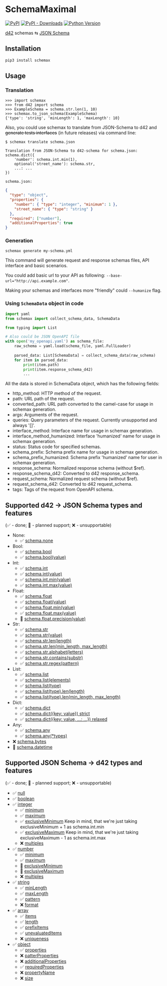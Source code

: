 # SchemaMaximal

[![PyPI](https://img.shields.io/pypi/v/schemax.svg?style=flat-square)](https://pypi.python.org/pypi/schemax/)
[![PyPI - Downloads](https://img.shields.io/pypi/dm/schemax?style=flat-square)](https://pypi.python.org/pypi/schemax/)
[![Python Version](https://img.shields.io/pypi/pyversions/schemax.svg?style=flat-square)](https://pypi.python.org/pypi/schemax/)

[d42](https://d42.sh/) schemas ⇆ [JSON Schema](https://json-schema.org/)

## Installation

```sh
pip3 install schemax
```

## Usage

### Translation
```pycon
>>> import schemax
>>> from d42 import schema
>>> ExampleSchema = schema.str.len(1, 10)
>>> schemax.to_json_schema(ExampleSchema)
{'type': 'string', 'minLength': 1, 'maxLength': 10}
```

Also, you could use schemax to translate from JSON-Schema to d42 and ~~generate tests interfaces~~ (in future releases) via command line:
```shell
$ schemax translate schema.json
```
```
Translation from JSON-Schema to d42-schema for schema.json:
schema.dict({
    'number': schema.int.min(1),
    optional('street_name'): schema.str,
    ...: ...
})
```
`schema.json:`
```json
{
  "type": "object",
  "properties": {
    "number": { "type": "integer", "minimum": 1 },
    "street_name": { "type": "string" }
  },
  "required": ["number"],
  "additionalProperties": true
}
```

### Generation
```shell
schemax generate my-schema.yml
```
This command will generate request and response schemas files, API interface and basic scenarios.

You could add basic url to your API as following: `--base-url="http://api.example.com"`.

Making your schemas and interfaces more "friendly" could `--humanize` flag.

### Using `SchemaData` object in code
```python
import yaml
from schemax import collect_schema_data, SchemaData 

from typing import List

# Also could be JSON OpenAPI file
with open('my_openapi.yaml') as schema_file:
    raw_schema = yaml.load(schema_file, yaml.FullLoader)
    
    parsed_data: List[SchemaData] = collect_schema_data(raw_schema)
    for item in parsed_data:
        print(item.path)
        print(item.response_schema_d42)
        ...
```
All the data is stored in SchemaData object, which has the following fields:
* http_method: HTTP method of the request.
* path: URL path of the request.
* converted_path: URL path converted to the camel-case for usage in schemax generation.
* args: Arguments of the request.
* queries: Query parameters of the request. Currently unsupported and always '[]'.
* interface_method: Interface name for usage in schemax generation.
* interface_method_humanized: Interface 'humanized' name for usage in schemax generation.
* status: Status code for specified schemas.
* schema_prefix: Schema prefix name for usage in schemax generation.
* schema_prefix_humanized: Schema prefix 'humanized' name for user in schemax generation.
* response_schema: Normalized response schema (without $ref).
* response_schema_d42: Converted to d42 response_schema.
* request_schema: Normalized request schema (without $ref).
* request_schema_d42: Converted to d42 request_schema.
* tags: Tags of the request from OpenAPI schema.

## Supported d42 -> JSON Schema types and features

(✅ - done; 🔧 - planned support; ❌ - unsupportable)

* None:
    * ✅ [schema.none](https://d42.sh/docs/types/scalar-types#none)
* Bool:
    * ✅ [schema.bool](https://d42.sh/docs/types/scalar-types#bool)
    * ✅ [schema.bool(value)](https://d42.sh/docs/types/scalar-types#schemaboolvalue)
* Int:
    * ✅ [schema.int](https://d42.sh/docs/types/scalar-types#schemaint)
    * ✅ [schema.int(value)](https://d42.sh/docs/types/scalar-types#schemaintvalue)
    * ✅ [schema.int.min(value)](https://d42.sh/docs/types/scalar-types#schemaintminvalue)
    * ✅ [schema.int.max(value)](https://d42.sh/docs/types/scalar-types#schemaintmaxvalue)
* Float:
    * ✅ [schema.float](https://d42.sh/docs/types/scalar-types#schemafloat)
    * ✅ [schema.float(value)](https://d42.sh/docs/types/scalar-types#schemafloatvalue)
    * ✅ [schema.float.min(value)](https://d42.sh/docs/types/scalar-types#schemafloatminvalue)
    * ✅ [schema.float.max(value)](https://d42.sh/docs/types/scalar-types#schemafloatmaxvalue)
    * 🔧 [schema.float.precision(value)](https://d42.sh/docs/types/scalar-types#schemafloatprecisionvalue)
* Str:
    * ✅ [schema.str](https://d42.sh/docs/types/scalar-types#schemastr)
    * ✅ [schema.str(value)](https://d42.sh/docs/types/scalar-types#schemastr)
    * ✅ [schema.str.len(length)](https://d42.sh/docs/types/scalar-types#schemastrlenlength)
    * ✅ [schema.str.len(min_length, max_length)](https://d42.sh/docs/types/scalar-types#schemastrlenmin_length-max_length)
    * ✅ [schema.str.alphabet(letters)](https://d42.sh/docs/types/scalar-types#schemastralphabetletters)
    * ✅ [schema.str.contains(substr)](https://d42.sh/docs/types/scalar-types#schemastrcontainssubstr)
    * ✅ [schema.str.regex(pattern)](https://d42.sh/docs/types/scalar-types#schemastrregexpattern)
* List:
    * ✅ [schema.list](https://d42.sh/docs/types/container-types/list#schemalist)
    * ✅ [schema.list(elements)](https://d42.sh/docs/types/container-types/list#schemalistelements)
    * ✅ [schema.list(type)](https://d42.sh/docs/types/container-types/list#schemalisttype)
    * ✅ [schema.list(type).len(length)](https://d42.sh/docs/types/container-types/list)
    * ✅ [schema.list(type).len(min_length, max_length)](https://d42.sh/docs/types/container-types/list)
* Dict:
    * ✅ [schema.dict](https://d42.sh/docs/types/container-types/dict#schemadict)
    * ✅ [schema.dict({key: value}) strict](https://d42.sh/docs/types/container-types/dict#schemadictkeys)
    * ✅ [schema.dict({key: value, ...: ...}) relaxed](https://d42.sh/docs/types/container-types/dict#schemadictkeys)
* Any:
    * ✅ [schema.any](https://d42.sh/docs/types/container-types/any#schemaany)
    * ✅ [schema.any(*types)](https://d42.sh/docs/types/container-types/any#schemaanytypes)
* ❌ [schema.bytes](https://d42.sh/docs/types/scalar-types#bytes)
* 🔧 [schema.datetime](https://d42.sh/docs/types/scalar-types#datetime)

## Supported JSON Schema -> d42 types and features

(✅ - done; 🔧 - planned support; ❌ - unsupportable)

* ✅ [null](http://json-schema.org/understanding-json-schema/reference/null.html)
* ✅ [boolean](http://json-schema.org/understanding-json-schema/reference/boolean.html)
* ✅ [integer](http://json-schema.org/understanding-json-schema/reference/numeric.html#integer)
    * ✅ [minimum](http://json-schema.org/understanding-json-schema/reference/numeric.html#range)
    * ✅ [maximum](http://json-schema.org/understanding-json-schema/reference/numeric.html#range)
    * ✅ [exclusiveMinimum](http://json-schema.org/understanding-json-schema/reference/numeric.html#range) 
  Keep in mind, that we're just taking exclusiveMinimum + 1 as schema.int.min 
    * ✅ [exclusiveMaximum](http://json-schema.org/understanding-json-schema/reference/numeric.html#range)
  Keep in mind, that we're just taking exclusiveMaximum - 1 as schema.int.max
    * ❌ [multiples](http://json-schema.org/understanding-json-schema/reference/numeric.html?highlight=multipleof#multiples)
* ✅ [number](http://json-schema.org/understanding-json-schema/reference/numeric.html#number)
    * ✅ [minimum](http://json-schema.org/understanding-json-schema/reference/numeric.html#range)
    * ✅ [maximum](http://json-schema.org/understanding-json-schema/reference/numeric.html#range)
    * 🔧 [exclusiveMinimum](http://json-schema.org/understanding-json-schema/reference/numeric.html#range)
    * 🔧 [exclusiveMaximum](http://json-schema.org/understanding-json-schema/reference/numeric.html#range)
    * ❌ [multiples](http://json-schema.org/understanding-json-schema/reference/numeric.html?highlight=multipleof#multiples)
* ✅ [string](http://json-schema.org/understanding-json-schema/reference/string.html)
    * ✅ [minLength](http://json-schema.org/understanding-json-schema/reference/string.html#length)
    * ✅ [maxLength](http://json-schema.org/understanding-json-schema/reference/string.html#length)
    * ✅ [pattern](http://json-schema.org/understanding-json-schema/reference/string.html#regular-expressions)
    * ❌ [format](http://json-schema.org/understanding-json-schema/reference/string.html#format)
* ✅ [array](http://json-schema.org/understanding-json-schema/reference/array.html)
    * ✅ [items](http://json-schema.org/understanding-json-schema/reference/array.html#items)
    * ✅ [length](http://json-schema.org/understanding-json-schema/reference/array.html#length)
    * ✅ [prefixItems](http://json-schema.org/understanding-json-schema/reference/array.html#tuple-validation)
    * ✅ [unevaluatedItems](http://json-schema.org/understanding-json-schema/reference/array.html#unevaluated-items)
    * ❌ [uniqueness](http://json-schema.org/understanding-json-schema/reference/array.html#uniqueness)
* ✅ [object](http://json-schema.org/understanding-json-schema/reference/object.html)
    * ✅ [properties](http://json-schema.org/understanding-json-schema/reference/object.html#properties)
    * ❌ [patterProperties](http://json-schema.org/understanding-json-schema/reference/object.html#pattern-properties)
    * ❌ [additionalProperties](http://json-schema.org/understanding-json-schema/reference/object.html#additional-properties)
    * ✅ [requiredProperties](http://json-schema.org/understanding-json-schema/reference/object.html#additional-properties)
    * ❌ [propertyName](http://json-schema.org/understanding-json-schema/reference/object.html#property-names)
    * ❌ [size](http://json-schema.org/understanding-json-schema/reference/object.html#size)
